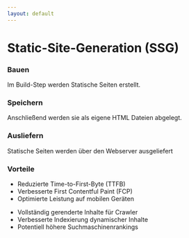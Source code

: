 ```yaml
---
layout: default
---
```


# Static-Site-Generation (SSG)

<div class="flex no-padding mt-4 h-50 w-full text-white">
  <div class="p-16 flex-1 flex flex-col justify-center items-center bg-accent-3 relative">
    
### Bauen

Im Build-Step werden Statische Seiten erstellt.

<SimpleArrow class="absolute -right-[45px] z-10" tail-width="4" head-size="30" height="17" width="90"/>

  </div>
  <div class="p-16 flex-1 flex flex-col justify-center items-center bg-accent-5 relative">
  

### Speichern

Anschließend werden sie als eigene HTML Dateien abgelegt.

<SimpleArrow class="absolute -right-[45px] z-10" tail-width="4" head-size="30" height="17" width="90"/>

  </div>
  <div class="p-16 flex-1 flex flex-col justify-center items-center bg-accent-4 relative">

### Ausliefern

Statische Seiten werden über den Webserver ausgeliefert

  </div>
</div>

<div class="mt-4 flex flex-1 flex-col justify-center items-center">

### Vorteile

<div class="flex w-full flex-1 justify-between items-center">

<div class="flex flex-col">

* Reduzierte Time-to-First-Byte (TTFB)
* Verbesserte First Contentful Paint (FCP)
* Optimierte Leistung auf mobilen Geräten


</div>

<div class="flex flex-col">

* Vollständig gerenderte Inhalte für Crawler
* Verbesserte Indexierung dynamischer Inhalte
* Potentiell höhere Suchmaschinenrankings



</div>

</div>

</div>
